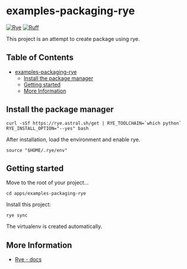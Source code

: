 # examples-packaging-rye

[![Rye](https://img.shields.io/endpoint?url=https://raw.githubusercontent.com/astral-sh/rye/main/artwork/badge.json)](https://rye.astral.sh)
[![Ruff](https://img.shields.io/endpoint?url=https://raw.githubusercontent.com/astral-sh/ruff/main/assets/badge/v2.json)](https://github.com/astral-sh/ruff)

This project is an attempt to create package using rye.

## Table of Contents <!-- omit in toc -->

- [examples-packaging-rye](#examples-packaging-rye)
  - [Install the package manager](#install-the-package-manager)
  - [Getting started](#getting-started)
  - [More Information](#more-information)


## Install the package manager 

```shell
curl -sSf https://rye.astral.sh/get | RYE_TOOLCHAIN=`which python` RYE_INSTALL_OPTION="--yes" bash
```

After installation, load the environment and enable rye.

```shell
source "$HOME/.rye/env"
```


## Getting started

Move to the root of your project...

```shell
cd apps/examples-packaging-rye
```

Install this project:

```shell
rye sync
```

The virtualenv is created automatically.


## More Information

- [Rye - docs](/docs/packaging/rye.md)
